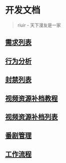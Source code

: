 # 开发文档

> riuir - 天下漫友是一家

## [需求列表](/prd)

## [行为分析](/user)

## [封禁列表](/banned)

## [视频资源补档教程](/upload/video)
## [视频资源补档列表](/upload/index)

## [番剧管理](/bangumi/admin)

## [工作流程](/about/phab)
